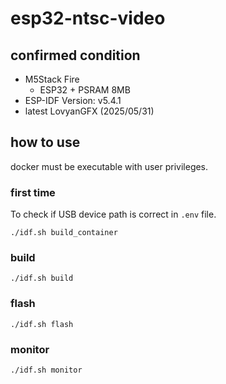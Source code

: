 # esp32-ntsc-video

## confirmed condition

- M5Stack Fire
  - ESP32 + PSRAM 8MB
- ESP-IDF Version: v5.4.1
- latest LovyanGFX (2025/05/31)

## how to use

docker must be executable with user privileges.

### first time

To check if USB device path is correct in `.env` file.

```
./idf.sh build_container
```

### build

```
./idf.sh build
```

### flash

```
./idf.sh flash
```

### monitor

```
./idf.sh monitor
```
